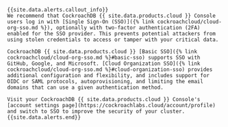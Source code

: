     {{site.data.alerts.callout_info}}
    We recommend that CockroachDB {{ site.data.products.cloud }} Console users log in with [Single Sign-On (SSO)]({% link cockroachcloud/cloud-org-sso.md %}), optionally with two-factor authentication (2FA) enabled for the SSO provider. This prevents potential attackers from using stolen credentials to access or tamper with your critical data.

    CockroachDB {{ site.data.products.cloud }} [Basic SSO]({% link cockroachcloud/cloud-org-sso.md %}#basic-sso) supports SSO with GitHub, Google, and Microsoft. [Cloud Organization SSO]({% link cockroachcloud/cloud-org-sso.md %}#cloud-organization-sso) provides additional configuration and flexibility, and includes support for OIDC or SAML protocols, autoprovisioning, and limiting the email domains that can use a given authentication method.

    Visit your CockroachDB {{ site.data.products.cloud }} Console's [account settings page](https://cockroachlabs.cloud/account/profile) and switch to SSO to improve the security of your cluster.
    {{site.data.alerts.end}}
